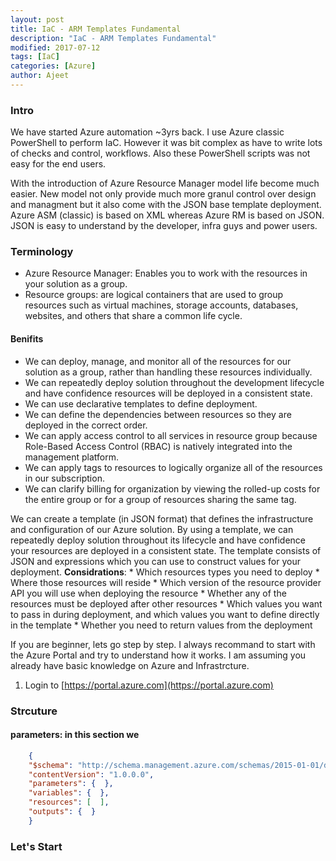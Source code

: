 ```yaml
---
layout: post
title: IaC - ARM Templates Fundamental
description: "IaC - ARM Templates Fundamental"
modified: 2017-07-12
tags: [IaC]
categories: [Azure]
author: Ajeet
---
```

### Intro

We have started Azure automation ~3yrs back. I use Azure classic PowerShell to perform IaC. However it was bit complex as have to write lots of checks and control, workflows. Also these PowerShell scripts was not easy for the end users.

With the introduction of Azure Resource Manager model life become much easier. New model not only provide much more granul control over design and managment but it also come with the JSON base template deployment. 
Azure ASM  (classic) is based on XML whereas Azure RM is based on JSON. JSON is easy to understand by the developer, infra guys and power users.  

### Terminology

*  Azure Resource Manager: Enables you to work with the resources in your solution as a group. 
*  Resource groups: are logical containers that are used to group resources such as virtual machines, storage accounts, databases, websites, and others that share a common life cycle.

#### Benifits
*   We can deploy, manage, and monitor all of the resources for our solution as a group, rather than handling these resources individually.
*   We can repeatedly deploy solution throughout the development lifecycle and have confidence resources will be deployed in a consistent state. 
*   We can use declarative templates to define deployment.
*   We can define the dependencies between resources so they are deployed in the correct order.
*   We can apply access control to all services in resource group because Role-Based Access Control (RBAC) is natively integrated into the management platform.
*   We can apply tags to resources to logically organize all of the resources in our subscription.
*   We can clarify billing for organization by viewing the rolled-up costs for the entire group or for a group of resources sharing the same tag.

We can create a template (in JSON format) that defines the infrastructure and configuration of our Azure solution. By using a template, we can repeatedly deploy  solution throughout its lifecycle and have confidence your resources are deployed in a consistent state. 
The template consists of JSON and expressions which you can use to construct values for your deployment.
**Considrations**:
    *   Which resources types you need to deploy
    *   Where those resources will reside
    *   Which version of the resource provider API you will use when deploying the resource
    *   Whether any of the resources must be deployed after other resources
    *   Which values you want to pass in during deployment, and which values you want to define directly in the template
    *   Whether you need to return values from the deployment


If you are beginner, lets go step by step. I always recommand to start with the Azure Portal and try to understand how it works. I am assuming you already have basic knowledge on Azure and Infrastrcture.
 
 1.  Login to [https://portal.azure.com](https://portal.azure.com)


### Strcuture
#### parameters: in this section we 
```JSON
    {
    "$schema": "http://schema.management.azure.com/schemas/2015-01-01/deploymentTemplate.json#",
    "contentVersion": "1.0.0.0",
    "parameters": {  },
    "variables": {  },
    "resources": [  ],
    "outputs": {  }
    }
```
### Let's Start
